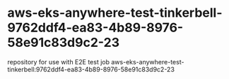 # aws-eks-anywhere-test-tinkerbell-9762ddf4-ea83-4b89-8976-58e91c83d9c2-23
repository for use with E2E test job aws-eks-anywhere-test-tinkerbell:9762ddf4-ea83-4b89-8976-58e91c83d9c2-23
